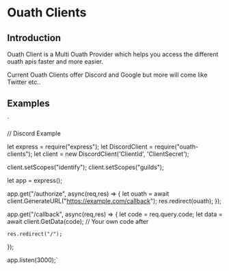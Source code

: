 # Ouath Clients


## Introduction

Ouath Client is a Multi Ouath Provider which helps you access the different ouath apis faster and more easier.

Current Ouath Clients offer Discord and Google but more will come like Twitter etc..



## Examples

`

// Discord Example


let express = require("express");
let DiscordClient = require("ouath-clients");
let client = new DiscordClient('ClientId', 'ClientSecret');


client.setScopes("identify");
client.setScopes("guilds");



let app = express();

app.get("/authorize", async(req,res) => {
    let ouath = await client.GenerateURL("https://example.com/callback");
    res.redirect(ouath);
});


app.get("/callback", async(req,res) => {
    let code = req.query.code;
    let data = await client.GetData(code);
    // Your own code after

    res.redirect("/");
});


app.listen(3000);`
